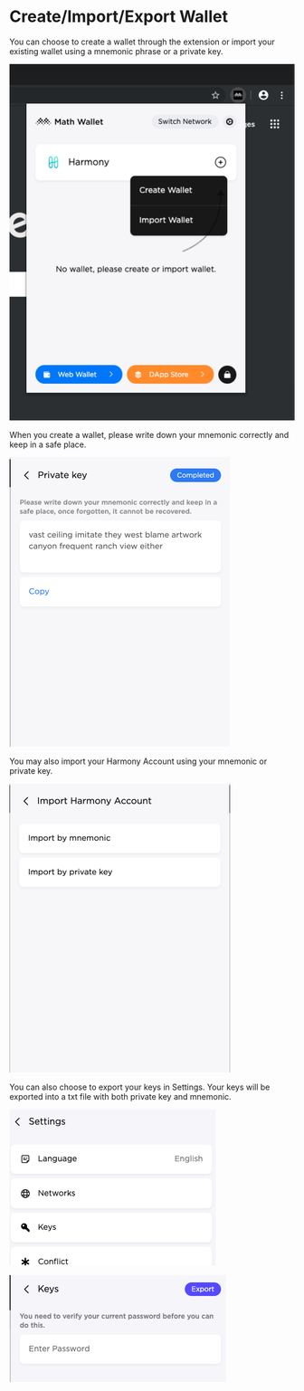 # Create/Import/Export Wallet

You can choose to create a wallet through the extension or import your existing wallet using a mnemonic phrase or a private key.

![](../../../../.gitbook/assets/image%20%2829%29%20%282%29%20%282%29%20%282%29%20%282%29%20%282%29.png)

When you create a wallet, please write down your mnemonic correctly and keep in a safe place. 

![](../../../../.gitbook/assets/image%20%2867%29.png)

You may also import your Harmony Account using your mnemonic or private key.

![](../../../../.gitbook/assets/image%20%2873%29%20%282%29%20%282%29%20%282%29%20%282%29%20%282%29%20%282%29%20%282%29%20%282%29%20%281%29%20%282%29%20%282%29%20%282%29%20%282%29%20%282%29%20%282%29%20%282%29%20%281%29%20%281%29.png)

You can also choose to export your keys in Settings. Your keys will be exported into a txt file with both private key and mnemonic.

![](../../../../.gitbook/assets/image%20%284%29.png)

![](../../../../.gitbook/assets/image%20%2855%29.png)

